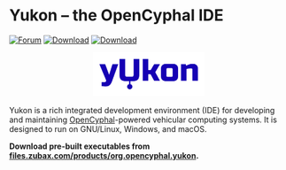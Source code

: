 # Yukon – the OpenCyphal IDE

[![Forum](https://img.shields.io/discourse/users.svg?server=https%3A%2F%2Fforum.opencyphal.org&color=1700b3)](https://forum.opencyphal.org)
[![Download](https://img.shields.io/badge/download-GNU%2BLinux-%23b00036)](https://files.zubax.com/products/org.opencyphal.yukon/releases)
[![Download](https://img.shields.io/badge/download-Windows-%23b00036)](https://files.zubax.com/products/org.opencyphal.yukon/releases)

<p align="center"><img src="/docs/yukon.svg" width="40%"></p>

Yukon is a rich integrated development environment (IDE) for developing and maintaining
[OpenCyphal](https://opencyphal.org)-powered vehicular computing systems.
It is designed to run on GNU/Linux, Windows, and macOS.

**Download pre-built executables from
[files.zubax.com/products/org.opencyphal.yukon](https://files.zubax.com/products/org.opencyphal.yukon/releases).**
